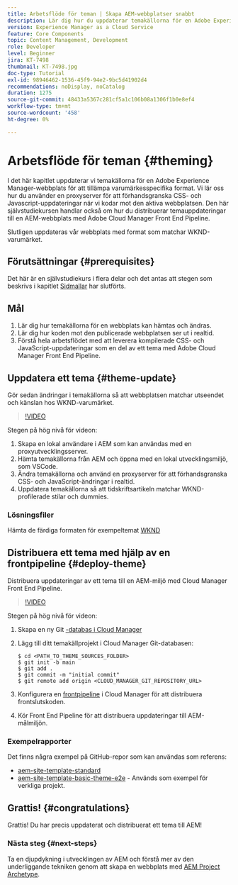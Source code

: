 ```yaml
---
title: Arbetsflöde för teman | Skapa AEM-webbplatser snabbt
description: Lär dig hur du uppdaterar temakällorna för en Adobe Experience Manager-webbplats för att använda varumärkesspecifika format. Lär dig hur du använder en proxyserver för att visa en direktförhandsvisning av CSS- och JavaScript-uppdateringar. Den här självstudiekursen handlar också om hur du distribuerar temauppdateringar till en AEM-webbplats med Adobe Cloud Manager Front End Pipeline.
version: Experience Manager as a Cloud Service
feature: Core Components
topic: Content Management, Development
role: Developer
level: Beginner
jira: KT-7498
thumbnail: KT-7498.jpg
doc-type: Tutorial
exl-id: 98946462-1536-45f9-94e2-9bc5d41902d4
recommendations: noDisplay, noCatalog
duration: 1275
source-git-commit: 48433a5367c281cf5a1c106b08a1306f1b0e8ef4
workflow-type: tm+mt
source-wordcount: '458'
ht-degree: 0%

---
```


# Arbetsflöde för teman {#theming}

I det här kapitlet uppdaterar vi temakällorna för en Adobe Experience Manager-webbplats för att tillämpa varumärkesspecifika format. Vi lär oss hur du använder en proxyserver för att förhandsgranska CSS- och Javascript-uppdateringar när vi kodar mot den aktiva webbplatsen. Den här självstudiekursen handlar också om hur du distribuerar temauppdateringar till en AEM-webbplats med Adobe Cloud Manager Front End Pipeline.

Slutligen uppdateras vår webbplats med format som matchar WKND-varumärket.

## Förutsättningar {#prerequisites}

Det här är en självstudiekurs i flera delar och det antas att stegen som beskrivs i kapitlet [Sidmallar](./page-templates.md) har slutförts.

## Mål

1. Lär dig hur temakällorna för en webbplats kan hämtas och ändras.
1. Lär dig hur koden mot den publicerade webbplatsen ser ut i realtid.
1. Förstå hela arbetsflödet med att leverera kompilerade CSS- och JavaScript-uppdateringar som en del av ett tema med Adobe Cloud Manager Front End Pipeline.

## Uppdatera ett tema {#theme-update}

Gör sedan ändringar i temakällorna så att webbplatsen matchar utseendet och känslan hos WKND-varumärket.

>[!VIDEO](https://video.tv.adobe.com/v/332918?quality=12&learn=on)

Stegen på hög nivå för videon:

1. Skapa en lokal användare i AEM som kan användas med en proxyutvecklingsserver.
1. Hämta temakällorna från AEM och öppna med en lokal utvecklingsmiljö, som VSCode.
1. Ändra temakällorna och använd en proxyserver för att förhandsgranska CSS- och JavaScript-ändringar i realtid.
1. Uppdatera temakällorna så att tidskriftsartikeln matchar WKND-profilerade stilar och dummies.

### Lösningsfiler

Hämta de färdiga formaten för exempeltemat [WKND](assets/theming/WKND-THEME-src-1.1.zip)

## Distribuera ett tema med hjälp av en frontpipeline {#deploy-theme}

Distribuera uppdateringar av ett tema till en AEM-miljö med Cloud Manager Front End Pipeline.

>[!VIDEO](https://video.tv.adobe.com/v/338722?quality=12&learn=on)

Stegen på hög nivå för videon:

1. Skapa en ny Git [-databas i Cloud Manager](https://experienceleague.adobe.com/docs/experience-manager-cloud-manager/using/managing-code/cloud-manager-repositories.html)
1. Lägg till ditt temakällprojekt i Cloud Manager Git-databasen:

   ```shell
   $ cd <PATH_TO_THEME_SOURCES_FOLDER>
   $ git init -b main
   $ git add .
   $ git commit -m "initial commit"
   $ git remote add origin <CLOUD_MANAGER_GIT_REPOSITORY_URL>
   ```

1. Konfigurera en [frontpipeline](https://experienceleague.adobe.com/docs/experience-manager-cloud-service/implementing/using-cloud-manager/cicd-pipelines/introduction-ci-cd-pipelines.html) i Cloud Manager för att distribuera frontslutskoden.
1. Kör Front End Pipeline för att distribuera uppdateringar till AEM-målmiljön.

### Exempelrapporter

Det finns några exempel på GitHub-repor som kan användas som referens:

* [aem-site-template-standard](https://github.com/adobe/aem-site-template-standard)
* [aem-site-template-basic-theme-e2e](https://github.com/adobe/aem-site-template-basic-theme-e2e) - Används som exempel för verkliga projekt.

## Grattis! {#congratulations}

Grattis! Du har precis uppdaterat och distribuerat ett tema till AEM!

### Nästa steg {#next-steps}

Ta en djupdykning i utvecklingen av AEM och förstå mer av den underliggande tekniken genom att skapa en webbplats med [AEM Project Archetype](../project-archetype/overview.md).

